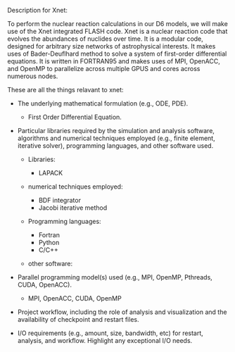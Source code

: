 Description for Xnet:

To perform the nuclear reaction calculations in our D6 models, we will make use of the Xnet integrated FLASH code. Xnet is a nuclear reaction code that evolves the abundances of nuclides over time. It is a modular code, designed for arbitrary size networks of astrophysical interests. It makes uses of Bader-Deuflhard method to solve a system of first-order differential equations. It is written in FORTRAN95 and makes uses of MPI, OpenACC, and OpenMP to parallelize across multiple GPUS and cores across numerous nodes.

These are all the things relavant to xnet:

- The underlying mathematical formulation (e.g., ODE, PDE).
  - First Order Differential Equation.

- Particular libraries required by the simulation and analysis software, algorithms and numerical techniques employed (e.g., finite element, iterative solver), programming languages, and other software used.
  - Libraries:
    - LAPACK
    
  - numerical techniques employed:
    - BDF integrator
    - Jacobi iterative method
  - Programming languages:
    - Fortran
    - Python
    - C/C++
  - other software:
  
- Parallel programming model(s) used (e.g., MPI, OpenMP, Pthreads, CUDA, OpenACC).
  - MPI, OpenACC, CUDA, OpenMP
 
- Project workflow, including the role of analysis and visualization and the availability of checkpoint and restart files.

- I/O requirements (e.g., amount, size, bandwidth, etc) for restart, analysis, and workflow. Highlight any exceptional I/O needs.
